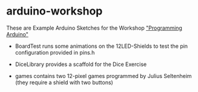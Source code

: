 arduino-workshop
================

These are Example Arduino Sketches for the Workshop
["Programming Arduino"](http://drblinken.github.com/drblinken/bentos/arduino.html)

- BoardTest runs some animations on the 12LED-Shields to test the pin configuration provided in pins.h

- DiceLibrary provides a scaffold for the Dice Exercise

- games contains two 12-pixel games programmed by Julius Seltenheim (they require a shield with two buttons)
